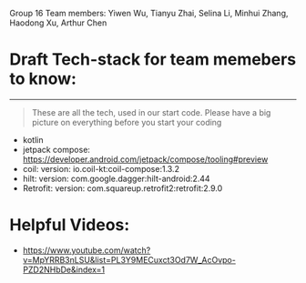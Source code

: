 Group 16
Team members: Yiwen Wu, Tianyu Zhai, Selina Li, Minhui Zhang, Haodong Xu, Arthur Chen


# Draft Tech-stack for team memebers to know:
---
> These are all the tech, used in our start code. Please have a big picture on everything before you start your coding

  - kotlin
  - jetpack compose: https://developer.android.com/jetpack/compose/tooling#preview
  - coil:
      version: io.coil-kt:coil-compose:1.3.2
  - hilt: 
      version: com.google.dagger:hilt-android:2.44
  - Retrofit:
      version: com.squareup.retrofit2:retrofit:2.9.0
  
# Helpful Videos:
  - https://www.youtube.com/watch?v=MpYRRB3nLSU&list=PL3Y9MECuxct3Od7W_AcOvpo-PZD2NHbDe&index=1
